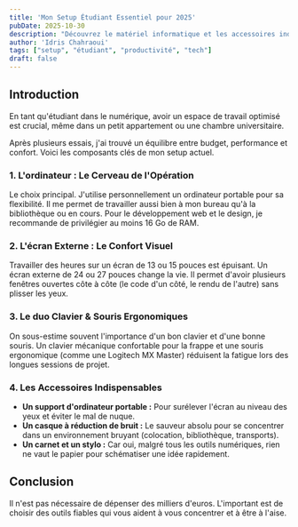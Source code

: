 ```yaml
---
title: 'Mon Setup Étudiant Essentiel pour 2025'
pubDate: 2025-10-30
description: "Découvrez le matériel informatique et les accessoires indispensables pour un étudiant productif en 2025."
author: 'Idris Chahraoui'
tags: ["setup", "étudiant", "productivité", "tech"]
draft: false
---
```


## Introduction

En tant qu'étudiant dans le numérique, avoir un espace de travail optimisé est crucial, même dans un petit appartement ou une chambre universitaire. 

Après plusieurs essais, j'ai trouvé un équilibre entre budget, performance et confort. Voici les composants clés de mon setup actuel.

### 1. L'ordinateur : Le Cerveau de l'Opération

Le choix principal. J'utilise personnellement un ordinateur portable pour sa flexibilité. Il me permet de travailler aussi bien à mon bureau qu'à la bibliothèque ou en cours. Pour le développement web et le design, je recommande de privilégier au moins 16 Go de RAM.

### 2. L'écran Externe : Le Confort Visuel

Travailler des heures sur un écran de 13 ou 15 pouces est épuisant. Un écran externe de 24 ou 27 pouces change la vie. Il permet d'avoir plusieurs fenêtres ouvertes côte à côte (le code d'un côté, le rendu de l'autre) sans plisser les yeux.

### 3. Le duo Clavier & Souris Ergonomiques

On sous-estime souvent l'importance d'un bon clavier et d'une bonne souris. Un clavier mécanique confortable pour la frappe et une souris ergonomique (comme une Logitech MX Master) réduisent la fatigue lors des longues sessions de projet.

### 4. Les Accessoires Indispensables

* **Un support d'ordinateur portable :** Pour surélever l'écran au niveau des yeux et éviter le mal de nuque.
* **Un casque à réduction de bruit :** Le sauveur absolu pour se concentrer dans un environnement bruyant (colocation, bibliothèque, transports).
* **Un carnet et un stylo :** Car oui, malgré tous les outils numériques, rien ne vaut le papier pour schématiser une idée rapidement.

## Conclusion

Il n'est pas nécessaire de dépenser des milliers d'euros. L'important est de choisir des outils fiables qui vous aident à vous concentrer et à être à l'aise.
